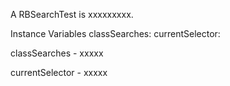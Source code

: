 A RBSearchTest is xxxxxxxxx.Instance Variables	classSearches:		<Object>	currentSelector:		<Object>classSearches	- xxxxxcurrentSelector	- xxxxx
